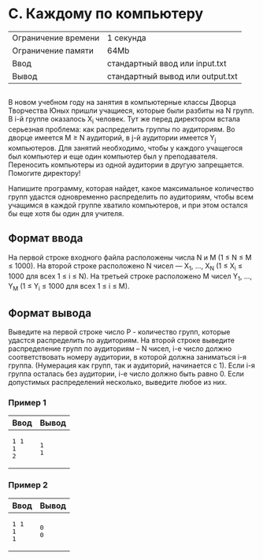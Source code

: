 <div class="problem-statement">
   <div class="header">
      <h1 class="title">C. Каждому по компьютеру</h1>
      <table>
         <tr class="time-limit">
            <td class="property-title">Ограничение времени</td>
            <td>1&nbsp;секунда</td>
         </tr>
         <tr class="memory-limit">
            <td class="property-title">Ограничение памяти</td>
            <td>64Mb</td>
         </tr>
         <tr class="input-file">
            <td class="property-title">Ввод</td>
            <td colspan="1">стандартный ввод или input.txt</td>
         </tr>
         <tr class="output-file">
            <td class="property-title">Вывод</td>
            <td colspan="1">стандартный вывод или output.txt</td>
         </tr>
      </table>
   </div>
   <h2></h2>
   <div class="legend"><span style="">
         <p>В новом учебном году на занятия в компьютерные классы Дворца Творчества Юных пришли учащиеся, которые были разбиты на N групп.
            В i-й группе оказалось <span class="tex-math-text">X<sub>i</sub></span> человек. Тут же перед директором встала серьезная проблема: как распределить группы по аудиториям. Во дворце имеется M ≥
            N аудиторий, в j-й аудитории имеется <span class="tex-math-text">Y<sub>j</sub></span> компьютеров. Для занятий необходимо, чтобы у каждого учащегося был компьютер и еще один компьютер был у преподавателя. Переносить
            компьютеры из одной аудитории в другую запрещается. Помогите директору!
         </p></span><p>Напишите программу, которая найдет, какое максимальное количество групп удастся одновременно распределить по аудиториям, чтобы
         всем учащимся в каждой группе хватило компьютеров, и при этом остался бы еще хотя бы один для учителя.
      </p>
   </div>
   <h2>Формат ввода</h2>
   <div class="input-specification"><span style="">
         <p>На первой строке входного файла расположены числа N и M (1 ≤ N ≤ M ≤ 1000). На второй строке расположено N чисел — <span class="tex-math-text">X<sub>1</sub></span>, …, <span class="tex-math-text">X<sub>N</sub></span> (1 ≤ <span class="tex-math-text">X<sub>i</sub></span> ≤ 1000 для всех 1 ≤ i ≤ N). На третьей строке расположено M чисел <span class="tex-math-text">Y<sub>1</sub></span>, ..., <span class="tex-math-text">Y<sub>M</sub></span> (1 ≤ <span class="tex-math-text">Y<sub>i</sub></span> ≤ 1000 для всех 1 ≤ i ≤ M).
         </p></span><p></p>
   </div>
   <h2>Формат вывода</h2>
   <div class="output-specification"><span style="">
         <p>Выведите на первой строке число P - количество групп, которые удастся распределить по аудиториям. На второй строке выведите
            распределение групп по аудиториям – N чисел, i-е число должно соответствовать номеру аудитории, в которой должна заниматься
            i-я группа. (Нумерация как групп, так и аудиторий, начинается с 1). Если i-я группа осталась без аудитории, i-е число должно
            быть равно 0. Если допустимых распределений несколько, выведите любое из них.
         </p></span><p></p>
   </div>
   <h3>Пример 1</h3>
   <table class="sample-tests">
      <thead>
         <tr>
            <th>Ввод</th>
            <th>Вывод</th>
         </tr>
      </thead>
      <tbody>
         <tr>
            <td><pre>1 1
1
2
</pre></td>
            <td><pre>1
1 
</pre></td>
         </tr>
      </tbody>
   </table>
   <h3>Пример 2</h3>
   <table class="sample-tests">
      <thead>
         <tr>
            <th>Ввод</th>
            <th>Вывод</th>
         </tr>
      </thead>
      <tbody>
         <tr>
            <td><pre>1 1
1
1
</pre></td>
            <td><pre>0
0 
</pre></td>
         </tr>
      </tbody>
   </table>
</div></div>
